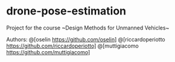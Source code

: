 # drone-pose-estimation

Project for the course ~Design Methods for Unmanned Vehicles~

Authors:
@[oselin https://github.com/oselin]
@[riccardoperiotto https://github.com/riccardoperiotto]
@[muttigiacomo https://github.com/muttigiacomo]
